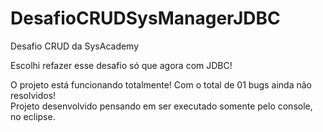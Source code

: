 # DesafioCRUDSysManagerJDBC
Desafio CRUD da SysAcademy

Escolhi refazer esse desafio só que agora com JDBC!

O projeto está funcionando totalmente! Com o total de 01 bugs ainda não resolvidos!
<br> Projeto desenvolvido pensando em ser executado somente pelo console, no eclipse.
